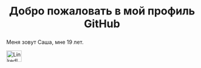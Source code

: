 
<!--
**Kr0ngs/Kr0ngs** is a ✨ _special_ ✨ repository because its `README.md` (this file) appears on your GitHub profile.

Here are some ideas to get you started:

- 🔭 I’m currently working on ...
- 🌱 I’m currently learning ...
- 👯 I’m looking to collaborate on ...
- 🤔 I’m looking for help with ...
- 💬 Ask me about ...
- 📫 How to reach me: ...
- 😄 Pronouns: ...
- ⚡ Fun fact: ...
-->
<div id="header" align="center">
    <h1>Добро пожаловать в мой профиль GitHub</h1>
    <h3></h3>
</div>
<p>Меня зовут Саша, мне 19 лет.</p>
<a href="https://vk.com/a.skvortsov73">
   <img src="https://img2.freepng.fr/20180629/xtu/kisspng-vk-social-networking-service-yandex-search-like-bu-russia-player-5b36bc6059a9d8.2401446715303138243673.jpg" alt="LinkedIn" width=" 40" height=" 30"/>
</a> 